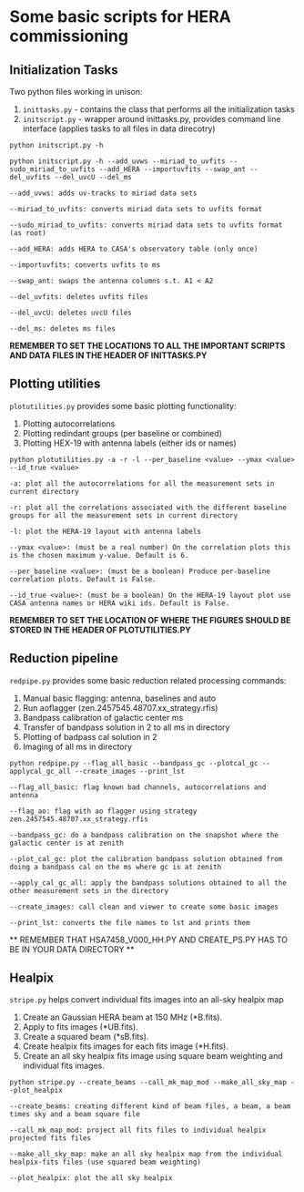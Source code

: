 # Some basic scripts for HERA commissioning

## Initialization Tasks

Two python files working in unison:

1. `inittasks.py` - contains the class that performs all the initialization tasks
2. `initscript.py` - wrapper around inittasks.py, provides command line interface (applies tasks to all files in data direcotry)

`python initscript.py -h`

`python initscript.py -h --add_uvws --miriad_to_uvfits --sudo_miriad_to_uvfits --add_HERA --importuvfits --swap_ant --del_uvfits --del_uvcU --del_ms`

`--add_uvws: adds uv-tracks to miriad data sets`

`--miriad_to_uvfits: converts miriad data sets to uvfits format`

`--sudo_miriad_to_uvfits: converts miriad data sets to uvfits format (as root)`

`--add_HERA: adds HERA to CASA's observatory table (only once)`

`--importuvfits: converts uvfits to ms`

`--swap_ant: swaps the antenna columns s.t. A1 < A2`

`--del_uvfits: deletes uvfits files`

`--del_uvcU: deletes uvcU files`

`--del_ms: deletes ms files`

**REMEMBER TO SET THE LOCATIONS TO ALL THE IMPORTANT SCRIPTS AND DATA FILES IN THE HEADER OF INITTASKS.PY**

## Plotting utilities

`plotutilities.py` provides some basic plotting functionality:

1. Plotting autocorrelations
2. Plotting redindant groups (per baseline or combined)
3. Plotting HEX-19 with antenna labels (either ids or names)

`python plotutilities.py -a -r -l --per_baseline <value> --ymax <value> --id_true <value>`

`-a: plot all the autocorrelations for all the measurement sets in current directory`

`-r: plot all the correlations associated with the different baseline groups for all the measurement sets in current directory`

`-l: plot the HERA-19 layout with antenna labels`

`--ymax <value>: (must be a real number) On the correlation plots this is the chosen maximum y-value. Default is 6.`

`--per_baseline <value>: (must be a boolean) Produce per-baseline correlation plots. Default is False.`

`--id_true <value>: (must be a boolean) On the HERA-19 layout plot use CASA antenna names or HERA wiki ids. Default is False.`

**REMEMBER TO SET THE LOCATION OF WHERE THE FIGURES SHOULD BE STORED IN THE HEADER OF PLOTUTILITIES.PY**

## Reduction pipeline

`redpipe.py` provides some basic reduction related processing commands:

1. Manual basic flagging: antenna, baselines and auto
2. Run aoflagger (zen.2457545.48707.xx_strategy.rfis)
3. Bandpass calibration of galactic center ms
4. Transfer of bandpass solution in 2 to all ms in directory
5. Plotting of badpass cal solution in 2
6. Imaging of all ms in directory

`python redpipe.py --flag_all_basic --bandpass_gc --plotcal_gc --applycal_gc_all --create_images --print_lst`

`--flag_all_basic: flag known bad channels, autocorrelations and antenna`

`--flag_ao: flag with ao flagger using strategy zen.2457545.48707.xx_strategy.rfis`

`--bandpass_gc: do a bandpass calibration on the snapshot where the galactic center is at zenith`

`--plot_cal_gc: plot the calibration bandpass solution obtained from doing a bandpass cal on the ms where gc is at zenith`

`--apply_cal_gc_all: apply the bandpass solutions obtained to all the other measurement sets in the directory`

`--create_images: call clean and viewer to create some basic images`

`--print_lst: converts the file names to lst and prints them`

** REMEMBER THAT HSA7458_V000_HH.PY AND CREATE_PS.PY HAS TO BE IN YOUR DATA DIRECTORY **

## Healpix

`stripe.py` helps convert individual fits images into an all-sky healpix map

1. Create an Gaussian HERA beam at 150 MHz (\*B.fits).
2. Apply to fits images (\*UB.fits).
3. Create a squared beam (\*sB.fits).
4. Create healpix fits images for each fits image (\*H.fits).
5. Create an all sky healpix fits image using square beam weighting and individual fits images.

`python stripe.py --create_beams --call_mk_map_mod --make_all_sky_map --plot_healpix`

`--create_beams: creating different kind of beam files, a beam, a beam times sky and a beam square file`

`--call_mk_map_mod: project all fits files to individual healpix projected fits files`

`--make_all_sky_map: make an all sky healpix map from the individual healpix-fits files (use squared beam weighting)`

`--plot_healpix: plot the all sky healpix`
